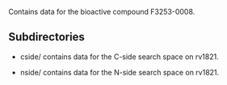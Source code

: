 Contains data for the bioactive compound F3253-0008.

## Subdirectories

- cside/ contains data for the C-side search space on rv1821.

- nside/ contains data for the N-side search space on rv1821.

